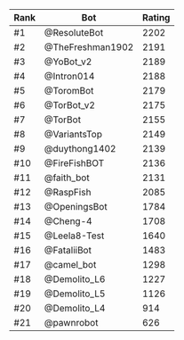Rank|Bot|Rating
---|---|---
#1|@ResoluteBot|2202
#2|@TheFreshman1902|2191
#3|@YoBot_v2|2189
#4|@Intron014|2188
#5|@ToromBot|2179
#6|@TorBot_v2|2175
#7|@TorBot|2155
#8|@VariantsTop|2149
#9|@duythong1402|2139
#10|@FireFishBOT|2136
#11|@faith_bot|2131
#12|@RaspFish|2085
#13|@OpeningsBot|1784
#14|@Cheng-4|1708
#15|@Leela8-Test|1640
#16|@FataliiBot|1483
#17|@camel_bot|1298
#18|@Demolito_L6|1227
#19|@Demolito_L5|1126
#20|@Demolito_L4|914
#21|@pawnrobot|626
